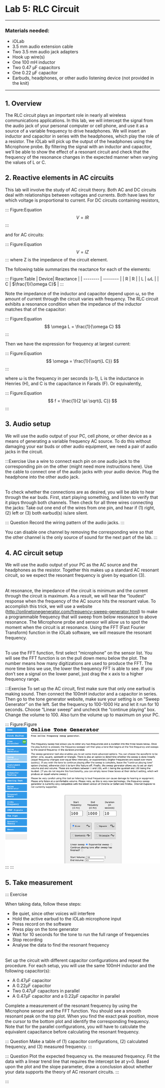 # Lab 5: RLC Circuit
---
### Materials needed:
-  iOLab
- 3.5 mm audio extension cable
- Two 3.5 mm audio jack adapters
- Hook up wire(s)
- One 100 mH inductor
- Two 0.47 μF capacitors
- One 0.22 μF capacitor
- Earbuds, headphones, or other audio listening device (not provided in the knit)
---
## 1. Overview
The RLC circuit plays an important role in nearly all wireless communications applications. In this lab, we will intercept the signal from the audio jack of your personal computer or cell phone, and use it as a source of a variable frequency to drive headphones. We will insert an inductor and capacitor in series with the headphones, which play the role of a resistor. The iOLab will pick up the output of the headphones using the Microphone probe. By filtering the signal with an inductor and capacitor, we’ll be able to show the effect of a resonant circuit and check that the frequency of the resonance changes in the expected manner when varying the values of L or C.

## 2. Reactive elements in AC circuits
This lab will involve the study of AC circuit theory. Both AC and DC circuits deal with relationships between voltages and currents. Both have laws for which voltage is proportional to current. For DC circuits containing resistors,

::: Figure:Equation
$$
V = I R 
$$
:::

and for AC circuits:

::: Figure:Equation
$$
V = I Z
$$
:::
where Z is the impedance of the circuit element.

The following table summarizes the reactance for each of the elements:

::: Figure:Table
| Device| Reactance |
| -------- | -------- |
| R     | R     |
| L     | $\omega$L  |
| C     | $\frac{1}{\omega C}$    |
:::

Note the impedance of the inductor and capacitor depend upon ω, so the amount of current through the circuit varies with frequency. The RLC circuit exhibits a resonance condition when the impedance of the inductor matches that of the capacitor:

::: Figure:Equation
$$
\omega L = \frac{1}{\omega C}
$$
:::

Then we have the expression for frequency at largest current:

::: Figure:Equation
$$
\omega  = \frac{1}{\sqrt{L C}}
$$
:::

where ω is the frequency in per seconds (s-1), L is the inductance in Henries (H), and C is the capacitance in Farads (F). Or equivalently,


::: Figure:Equation
$$
f  = \frac{1}{2 \pi \sqrt{L C}}
$$
:::

## 3. Audio setup

We will use the audio output of your PC, cell phone, or other device as a means of generating a variable frequency AC source. To do this without damaging your ear buds or other audio equipment, we need a pair of audio jacks in the circuit.

:::Exercise
Use a wire to connect each pin on one audio jack to the corresponding pin on the other (might need more instructions here). Use the cable to connect one of the audio jacks with your audio device. Plug the headphone into the other audio jack.
######
To check whether the connections are as desired, you will be able to hear through the ear buds. First, start playing something, and listen to verify that it plays through both channels. Then check for all three wires connecting the jacks: Take out one end of the wires from one pin, and hear if (1) right, (2) left or (3) both earbud(s) is/are silent. 

::: Question
Record the wiring pattern of the audio jacks. 
:::

You can disable one channel by removing the corresponding wire so that the other channel is the only source of sound for the next part of the lab.
:::

## 4. AC circuit setup

We will use the audio output of your PC as the AC source and the headphones as the resistor. Together this makes up a standard AC resonant circuit, so we expect the resonant frequency is given by equation (3).
######
At resonance, the impedance of the circuit is minimum and the current through the circuit is maximum. As a result, we will hear the “loudest” response when the frequency of the AC source hits the resonant value. To accomplish this trick, we will use a website (http://onlinetonegenerator.com/frequency-sweep-generator.html) to make a programmable frequency that will sweep from below resonance to above resonance. The Microphone probe and sensor will allow us to spot the moment when the circuit is at resonance. Using the FFT (Fast Fourier Transform) function in the iOLab software, we will measure the resonant frequency.
######
To use the FFT function, first select “microphone” on the sensor list. You will see the FFT function is on the pull down menu below the plot. The number means how many digitizations are used to produce the FFT. The more time bins we use, the lower the frequency FFT is able to see. If you don’t see a signal on the lower panel, just drag the x axis to a higher frequency range.

:::Exercise
To set up the AC circuit, first make sure that only one earbud is making sound. Then connect the 100mH inductor and a capacitor in series. Then go to the tone generator website, make sure your setting is on “Sweep Generator” on the left. Set the frequency to 100-1000 Hz and let it run for 10 seconds. Choose “Linear sweep” and uncheck the “continue playing” box. Change the volume to 100. Also turn the volume up to maximum on your PC.

::: Figure:Figure
![tone generator webpage](imgs/1.png)
:::
:::



## 5. Take measurement

::: Exercise

When taking data, follow these steps:
- Be quiet, since other voices will interfere
- Hold the active earbud to the iOLab microphone input
- Press record on the software
- Press play on the tone generator
- Wait for 10 seconds for the tone to run the full range of frequencies
- Stop recording
- Analyse the data to find the resonant frequency
######
Set up the circuit with different capacitor configurations and repeat the procedure. For each setup, you will use the same 100mH inductor and the following capacitor(s):
- A 0.47μF capacitor
- A 0.22μF capacitor
- Two 0.47μF capacitors in parallel
- A 0.47μF capacitor and a 0.22μF capacitor in parallel

Complete a measurement of the resonant frequency by using the Microphone sensor and the FFT function. You should see a smooth resonant peak on the top plot. When you find the exact peak position, move the cursor to the bottom plot and identify the corresponding frequency. Note that for the parallel configurations, you will have to calculate the equivalent capacitance before calculating the resonant frequency.


::: Question
Make a table of (1) capacitor configurations, (2) calculated frequency, and (3) measured frequency.
:::

::: Question
Plot the expected frequency vs. the measured frequency. Fit the data with a linear trend line that requires the intercept be at y=0. Based upon the plot and the slope parameter, draw a conclusion about whether your data supports the theory of AC resonant circuits.
:::

:::